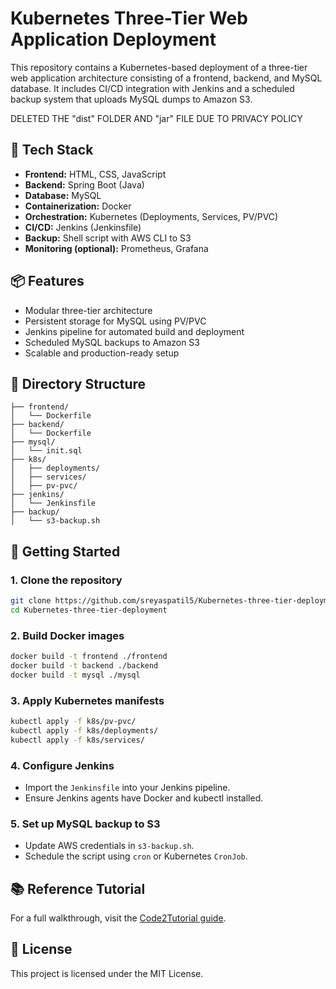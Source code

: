 
# Kubernetes Three-Tier Web Application Deployment

This repository contains a Kubernetes-based deployment of a three-tier web application architecture consisting of a frontend, backend, and MySQL database. It includes CI/CD integration with Jenkins and a scheduled backup system that uploads MySQL dumps to Amazon S3.

DELETED THE "dist" FOLDER AND   "jar" FILE  DUE TO PRIVACY POLICY

## 🔧 Tech Stack

- **Frontend:** HTML, CSS, JavaScript
- **Backend:** Spring Boot (Java)
- **Database:** MySQL
- **Containerization:** Docker
- **Orchestration:** Kubernetes (Deployments, Services, PV/PVC)
- **CI/CD:** Jenkins (Jenkinsfile)
- **Backup:** Shell script with AWS CLI to S3
- **Monitoring (optional):** Prometheus, Grafana

## 📦 Features

- Modular three-tier architecture
- Persistent storage for MySQL using PV/PVC
- Jenkins pipeline for automated build and deployment
- Scheduled MySQL backups to Amazon S3
- Scalable and production-ready setup

## 📁 Directory Structure

```
├── frontend/
│   └── Dockerfile
├── backend/
│   └── Dockerfile
├── mysql/
│   └── init.sql
├── k8s/
│   ├── deployments/
│   ├── services/
│   ├── pv-pvc/
├── jenkins/
│   └── Jenkinsfile
├── backup/
│   └── s3-backup.sh
```

## 🚀 Getting Started

### 1. Clone the repository

```bash
git clone https://github.com/sreyaspatil5/Kubernetes-three-tier-deployment
cd Kubernetes-three-tier-deployment
```

### 2. Build Docker images

```bash
docker build -t frontend ./frontend
docker build -t backend ./backend
docker build -t mysql ./mysql
```

### 3. Apply Kubernetes manifests

```bash
kubectl apply -f k8s/pv-pvc/
kubectl apply -f k8s/deployments/
kubectl apply -f k8s/services/
```

### 4. Configure Jenkins

- Import the `Jenkinsfile` into your Jenkins pipeline.
- Ensure Jenkins agents have Docker and kubectl installed.

### 5. Set up MySQL backup to S3

- Update AWS credentials in `s3-backup.sh`.
- Schedule the script using `cron` or Kubernetes `CronJob`.

## 📚 Reference Tutorial

For a full walkthrough, visit the [Code2Tutorial guide](https://code2tutorial.com/tutorial/47e7ad22-e14b-40ac-95d5-e6f7d33f6946/index.md).

## 📄 License

This project is licensed under the MIT License.


